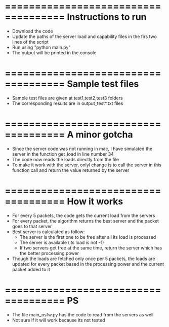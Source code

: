 ====================================
Instructions to run
====================================
- Download the code
- Update the paths of the server load and capability files in the firs two lines of the script
- Run using "python main.py"
- The output will be printed in the console

====================================
Sample test files
====================================
- Sample test files are given at test1,test2,test3 folders
- The corresponding results are in output_test*.txt files

====================================
A minor gotcha
====================================
- Since the server code was not running in mac, I have simulated the server in the function get_load in line number 34
- The code now reads the loads directly from the file
- To make it work with the server, onlyl change is to call the server in this function call and return the value returned by the server

====================================
How it works
====================================
- For every 5 packets, the code gets the current load from the servers
- For every packet, the algorithm returns the best server and the packet goes to that server
- Best server is calculated as follow:
	- The server is the first one to be free after all its load is processed
	- The server is available (its load is not -1)
	- If two servers get free at the same time, return the server which has the better processing power
- Though the loads are fetched only once per 5 packets, the loads are updated for every packet based in the processing power and the current packet added to it

====================================
PS
====================================
- The file main_nsfw.py has the code to read from the servers as well
- Not sure if it will work because its not tested